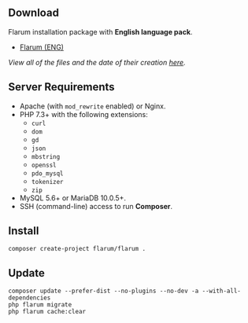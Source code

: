 ## Download

Flarum installation package with **English language pack**.

- [Flarum (ENG)](/storage/flarum.eng.tar.xz)

*View all of the files and the date of their creation [here](https://github.com/flarum-download/flarum-download.github.io/tree/main/docs/storage).*

## Server Requirements

- Apache (with `mod_rewrite` enabled) or Nginx.
- PHP 7.3+ with the following extensions: 
  - `curl`
  - `dom`
  - `gd`
  - `json`
  - `mbstring`
  - `openssl`
  - `pdo_mysql`
  - `tokenizer`
  - `zip`
- MySQL 5.6+ or MariaDB 10.0.5+.
- SSH (command-line) access to run **Composer**.

## Install

```
composer create-project flarum/flarum .
```

## Update

```
composer update --prefer-dist --no-plugins --no-dev -a --with-all-dependencies
php flarum migrate
php flarum cache:clear
```
